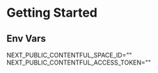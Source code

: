 # Getting Started

## Env Vars 
  NEXT_PUBLIC_CONTENTFUL_SPACE_ID=""
  NEXT_PUBLIC_CONTENTFUL_ACCESS_TOKEN=""
